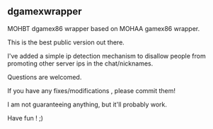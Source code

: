 ## dgamexwrapper
MOHBT dgamex86 wrapper based on MOHAA gamex86 wrapper.

This is the best public version out there.

I've added a simple ip detection mechanism to disallow people from promoting other server ips in the chat/nicknames.

Questions are welcomed.

If you have any fixes/modifications , please commit them!

I am not guaranteeing anything, but it'll probably work.


Have fun ! ;)

